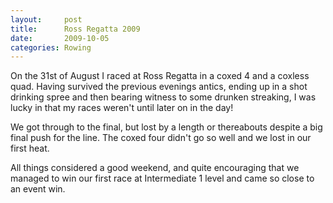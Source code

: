 ```yaml
---
layout:     post
title:      Ross Regatta 2009
date:       2009-10-05
categories: Rowing
---
```

On the 31st of August I raced at Ross Regatta in a coxed 4 and a coxless quad. Having survived the previous evenings antics, ending up in a shot drinking spree and then bearing witness to some drunken streaking, I was lucky in that my races weren't until later on in the day!

We got through to the final, but lost by a length or thereabouts despite a big final push for the line. The coxed four didn't go so well and we lost in our first heat.

All things considered a good weekend, and quite encouraging that we managed to win our first race at Intermediate 1 level and came so close to an event win.
